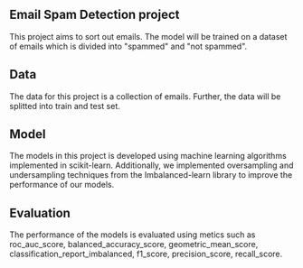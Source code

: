 ## Email Spam Detection project

This project aims to sort out emails. The model will be trained on a dataset of emails which is divided into "spammed" and "not spammed".

## Data
The data for this project is a collection of emails. Further, the data will be splitted into train and test set.

## Model
The models in this project is developed using machine learning algorithms implemented in scikit-learn. 
Additionally, we implemented oversampling and undersampling techniques from the Imbalanced-learn library to improve the performance of our models.

## Evaluation
The performance of the models is evaluated using metics such as roc_auc_score, balanced_accuracy_score, geometric_mean_score, classification_report_imbalanced, f1_score, precision_score, recall_score.


